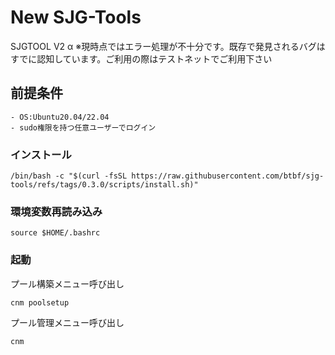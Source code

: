 # New SJG-Tools

SJGTOOL V2 α
※現時点ではエラー処理が不十分です。既存で発見されるバグはすでに認知しています。ご利用の際はテストネットでご利用下さい

## 前提条件
```
- OS:Ubuntu20.04/22.04
- sudo権限を持つ任意ユーザーでログイン
```

### インストール
```
/bin/bash -c "$(curl -fsSL https://raw.githubusercontent.com/btbf/sjg-tools/refs/tags/0.3.0/scripts/install.sh)"
```

### 環境変数再読み込み
```
source $HOME/.bashrc
```

### 起動
プール構築メニュー呼び出し
```
cnm poolsetup
```

プール管理メニュー呼び出し
```
cnm
```
